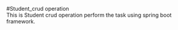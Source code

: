 #Student_crud operation <br>
This is  Student crud operation perform the task using spring boot framework.

